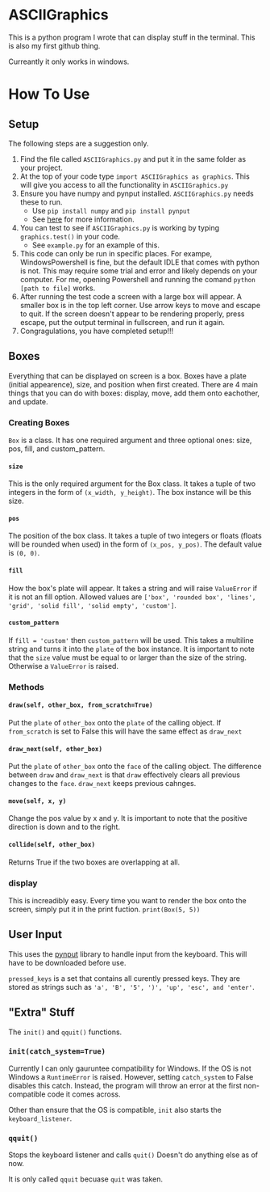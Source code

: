 # ASCIIGraphics

This is a python program I wrote that can display stuff in the terminal. This is also my first github thing. 

Curreantly it only works in windows. 

# How To Use

## Setup
The following steps are a suggestion only. 

1. Find the file called `ASCIIGraphics.py` and put it in the same folder as your project.
2. At the top of your code type `import ASCIIGraphics as graphics`. This will give you access to all the functionality in `ASCIIGraphics.py`
3. Ensure you have numpy and pynput installed. `ASCIIGraphics.py` needs these to run.
     - Use `pip install numpy` and `pip install pynput`
     - See [here](https://packaging.python.org/en/latest/tutorials/installing-packages/) for more information.
4. You can test to see if `ASCIIGraphics.py` is working by typing `graphics.test()` in your code.
     - See `example.py` for an example of this.
6. This code can only be run in specific places. For exampe, WindowsPowershell is fine, but the default IDLE that comes with python is not. This may require some trial and error and likely depends on your computer. For me, opening Powershell and running the comand `python [path to file]` works.
7. After running the test code a screen with a large box will appear. A smaller box is in the top left corner. Use arrow keys to move and escape to quit. If the screen doesn't appear to be rendering properly, press escape, put the output terminal in fullscreen, and run it again.
8. Congragulations, you have completed setup!!!



## Boxes
Everything that can be displayed on screen is a box. Boxes have a plate (initial appearence), size, and position when first created. There are 4 main things that you can do with boxes: display, move, add them onto eachother, and update.
### Creating Boxes
`Box` is a class. It has one required argument and three optional ones: size, pos, fill, and custom_pattern.
#### `size`
This is the only required argument for the Box class. It takes a tuple of two integers in the form of `(x_width, y_height)`. The box instance will be this size.
#### `pos`
The position of the box class. It takes a tuple of two integers or floats (floats will be rounded when used) in the form of `(x_pos, y_pos)`. The default value is `(0, 0)`.
#### `fill`
How the box's plate will appear. It takes a string and will raise `ValueError` if it is not an fill option. Allowed values are `['box', 'rounded box', 'lines', 'grid', 'solid fill', 'solid empty', 'custom']`. 
#### `custom_pattern`
If `fill = 'custom'` then `custom_pattern` will be used. This takes a multiline string and turns it into the `plate` of the box instance. 
It is important to note that the `size` value must be equal to or larger than the size of the string. Otherwise a `ValueError` is raised.
### Methods
#### `draw(self, other_box, from_scratch=True)`
Put the `plate` of `other_box` onto the `plate` of the calling object.
If `from_scratch` is set to False this will have the same effect as `draw_next`
#### `draw_next(self, other_box)`
Put the `plate` of `other_box` onto the `face` of the calling object.
The difference between `draw` and `draw_next` is that `draw` effectively clears all previous changes to the `face`. `draw_next` keeps previous cahnges.
#### `move(self, x, y)`
Change the pos value by x and y.
It is important to note that the positive direction is down and to the right.
#### `collide(self, other_box)`
Returns True if the two boxes are overlapping at all. 
### display
This is increadibly easy. Every time you want to render the box onto the screen, simply put it in the print fuction. 
`print(Box(5, 5))`

## User Input
This uses the [pynput](https://pynput.readthedocs.io/en/latest/) library to handle input from the keyboard. This will have to be downloaded before use. 

`pressed_keys` is a set that contains all curently pressed keys. 
They are stored as strings such as `'a', 'B', '5', ')', 'up', 'esc', and 'enter'`. 

## "Extra" Stuff
The `init()` and `qquit()` functions. 
### `init(catch_system=True)`
Currently I can only gauruntee compatibility for Windows. If the OS is not Windows a `RuntimeError` is raised. However, setting `catch_system` to False disables this catch. Instead, the program will throw an error at the first non-compatible code it comes across.

Other than ensure that the OS is compatible, `init` also starts the `keyboard_listener`. 

### `qquit()`
Stops the keyboard listener and calls `quit()`
Doesn't do anything else as of now. 

It is only called `qquit` becuase `quit` was taken.